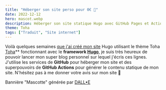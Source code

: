 ```yaml
---
title: "Héberger son site perso pour 0€ 💸"
date: 2022-12-12
hero: mascot.webp
description: Héberger son site statique Hugo avec GitHub Pages et Actions pour pas un rond
theme: Toha
tags: ["Traduit", "Site internet"]
---
```


Voilà quelques semaines [que j'ai créé mon site](/01-nouveau-site) Hugo utilisant le thème Toha [Toha](https://github.com/hugo-toha/toha)** fonctionnant avec le **framework [Hugo](https://gohugo.io/)**, je suis très heureux de pouvoir lancer mon super blog personnel sur lequel j'écris ces lignes. J'utilise les services de **GitHub** pour héberger mon site et des superpouvoirs de **GitHub Actions** pour générer le contenu statique de mon site. N'hésitez pas à me donner votre avis sur mon site 👋

Bannière "Mascotte" générée par [DALL•E](https://labs.openai.com)